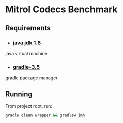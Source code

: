 # Mitrol Codecs Benchmark

## Requirements

* ### [java jdk 1.8](http://www.oracle.com/technetwork/java/javase/downloads/jdk8-downloads-2133151.html)
java virtual machine

* ### [gradle-3.5](https://gradle.org/install)
gradle package manager

## Running
From project root, run:
```bash
gradle clean wrapper && gradlew jmh
```
